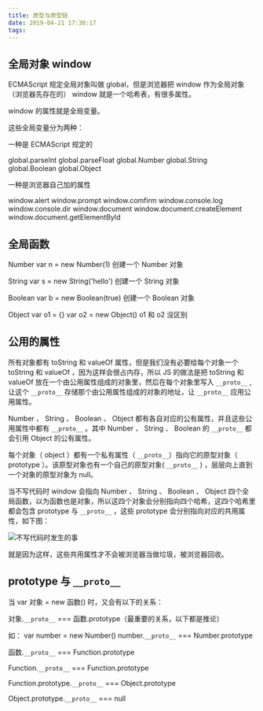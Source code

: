 ```yaml
---
title: 原型与原型链
date: 2019-04-21 17:30:17
tags:
---
```


## 全局对象 window

ECMAScript 规定全局对象叫做 global，但是浏览器把 window 作为全局对象（浏览器先存在的）
window 就是一个哈希表，有很多属性。

window 的属性就是全局变量。

这些全局变量分为两种：

一种是 ECMAScript 规定的

global.parseInt
global.parseFloat
global.Number
global.String
global.Boolean
global.Object

一种是浏览器自己加的属性

window.alert
window.prompt
window.comfirm
window.console.log
window.console.dir
window.document
window.document.createElement
window.document.getElementById

## 全局函数

Number
var n = new Number(1) 创建一个 Number 对象

String
var s = new String('hello') 创建一个 String 对象

Boolean
var b = new Boolean(true) 创建一个 Boolean 对象

Object
var o1 = {}
var o2 = new Object()
o1 和 o2 没区别

## 公用的属性

所有对象都有 toString 和 valueOf 属性，但是我们没有必要给每个对象一个 toString 和 valueOf ，因为这样会很占内存，所以 JS 的做法是把 toString 和 valueOf 放在一个由公用属性组成的对象里，然后在每个对象里写入 `__proto__` ,让这个 `__proto__` 存储那个由公用属性组成的对象的地址，让 `__proto__` 应用公用属性。

Number 、 String 、 Boolean 、 Object 都有各自对应的公有属性，并且这些公用属性中都有 `__proto__` 。其中 Number 、 String 、 Boolean 的 `__proto__` 都会引用 Object 的公有属性。

每个对象（ object ）都有一个私有属性（ `__proto__`）指向它的原型对象（ prototype ）。该原型对象也有一个自己的原型对象( `__proto__` ) ，层层向上直到一个对象的原型对象为 null。

当不写代码时 window 会指向 Number 、 String 、 Boolean 、 Object 四个全局函数，以为函数也是对象，所以这四个对象会分别指向四个哈希，这四个哈希里都会包含 prototype 与 `__proto__` ，这些 prototype 会分别指向对应的共用属性，如下图：

![不写代码时发生的事](/原型与原型链/prototype与__proto__.png)

就是因为这样，这些共用属性才不会被浏览器当做垃圾，被浏览器回收。

## prototype 与 `__proto__`

当 var 对象 = new 函数() 时，又会有以下的关系：

对象.`__proto__` === 函数.prototype（最重要的关系，以下都是推论）

如：
var number = new Number()
number.`__proto__` === Number.prototype

函数.`__proto__` === Function.prototype

Function.`__proto__` === Function.prototype

Function.prototype.`__proto__` === Object.prototype

Object.prototype.`__proto__` === null